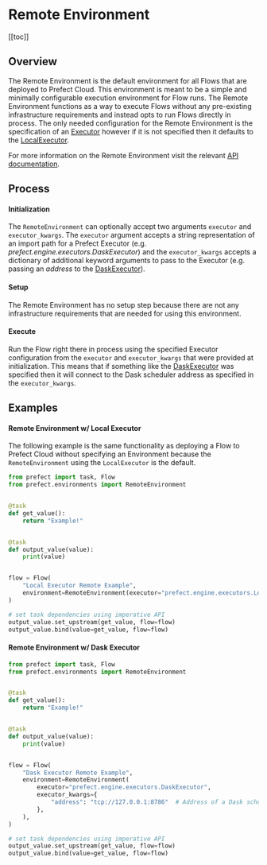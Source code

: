 # Remote Environment

[[toc]]

## Overview

The Remote Environment is the default environment for all Flows that are deployed to Prefect Cloud. This environment is meant to be a simple and minimally configurable execution environment for Flow runs. The Remote Environment functions as a way to execute Flows without any pre-existing infrastructure requirements and instead opts to run Flows directly in process. The only needed configuration for the Remote Environment is the specification of an [Executor](/core/concepts/engine.html#executors) however if it is not specified then it defaults to the [LocalExecutor](/api/unreleased/engine/executors.html#localexecutor).

For more information on the Remote Environment visit the relevant [API documentation](/api/unreleased/environments/execution.html#remoteenvironment).

## Process

#### Initialization

The `RemoteEnvironment` can optionally accept two arguments `executor` and `executor_kwargs`. The `executor` argument accepts a string representation of an import path for a Prefect Executor (e.g. _prefect.engine.executors.DaskExecutor_) and the `executor_kwargs` accepts a dictionary of additional keyword arguments to pass to the Executor (e.g. passing an _address_ to the [DaskExecutor](/api/unreleased/engine/executors.html#daskexecutor)).

#### Setup

The Remote Environment has no setup step because there are not any infrastructure requirements that are needed for using this environment.

#### Execute

Run the Flow right there in process using the specified Executor configuration from the `executor` and `executor_kwargs` that were provided at initialization. This means that if something like the [DaskExecutor](/api/unreleased/engine/executors.html#daskexecutor) was specified then it will connect to the Dask scheduler address as specified in the `executor_kwargs`.

## Examples

#### Remote Environment w/ Local Executor

The following example is the same functionality as deploying a Flow to Prefect Cloud without specifying an Environment because the `RemoteEnvironment` using the `LocalExecutor` is the default.

```python
from prefect import task, Flow
from prefect.environments import RemoteEnvironment


@task
def get_value():
    return "Example!"


@task
def output_value(value):
    print(value)


flow = Flow(
    "Local Executor Remote Example",
    environment=RemoteEnvironment(executor="prefect.engine.executors.LocalExecutor"),
)

# set task dependencies using imperative API
output_value.set_upstream(get_value, flow=flow)
output_value.bind(value=get_value, flow=flow)
```

#### Remote Environment w/ Dask Executor

```python
from prefect import task, Flow
from prefect.environments import RemoteEnvironment


@task
def get_value():
    return "Example!"


@task
def output_value(value):
    print(value)


flow = Flow(
    "Dask Executor Remote Example",
    environment=RemoteEnvironment(
        executor="prefect.engine.executors.DaskExecutor",
        executor_kwargs={
            "address": "tcp://127.0.0.1:8786"  # Address of a Dask scheduler
        },
    ),
)

# set task dependencies using imperative API
output_value.set_upstream(get_value, flow=flow)
output_value.bind(value=get_value, flow=flow)
```
